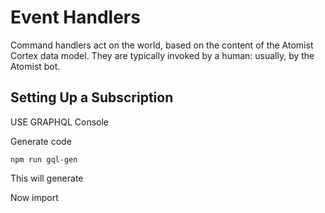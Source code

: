 # Event Handlers
Command handlers act on the world, based on the content of the Atomist Cortex data model. They are typically invoked by a human: usually, by the Atomist bot.

## Setting Up a Subscription

USE GRAPHQL Console

Generate code

```
npm run gql-gen
```

This will generate

Now import